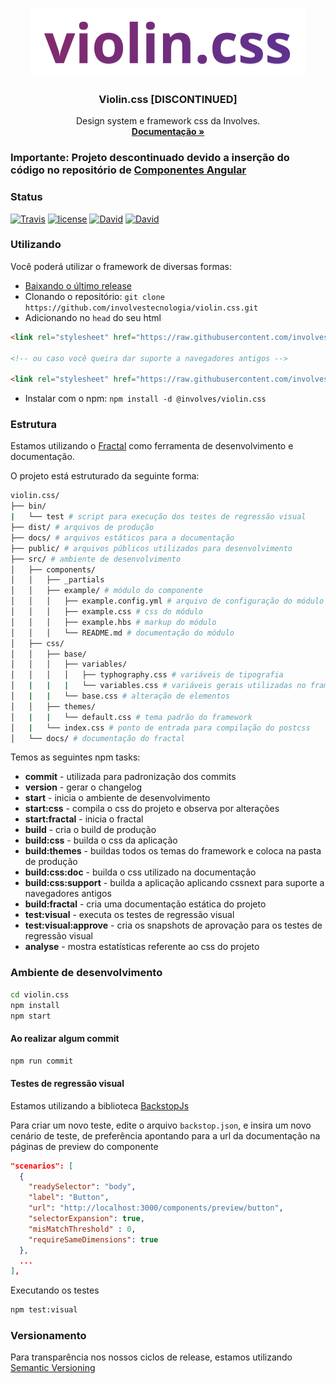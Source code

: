 <p align="center">
  <a href="#">
    <img src="https://raw.githubusercontent.com/involvestecnologia/violin.css/master/public/images/logo.jpg" alt="violin.css" />
  </a>

  <h3 align="center">Violin.css [DISCONTINUED]</h3>

  <p align="center">
    Design system e framework css da Involves.
    <br>
    <a href="https://involvestecnologia.github.io/violin.css/index.html"><strong>Documentação »</strong></a>
  </p>
</p>


<h3><b>Importante:</b> Projeto descontinuado devido a inserção do código no repositório de <a href="https://gitlab.agilepromoter.com/fronteam/agile-angular-components"><strong>Componentes Angular</strong></a></h3>

### Status

[![Travis](https://img.shields.io/travis/involvestecnologia/violin.css.svg)](https://travis-ci.org/involvestecnologia/violin.css)
[![license](https://img.shields.io/github/license/involvestecnologia/violin.css.svg)](https://github.com/involvestecnologia/violin.css)
[![David](https://img.shields.io/david/involvestecnologia/violin.css.svg)](https://david-dm.org/involvestecnologia/violin.css)
[![David](https://img.shields.io/david/dev/involvestecnologia/violin.css.svg)](https://david-dm.org/involvestecnologia/violin.css)

### Utilizando

Você poderá utilizar o framework de diversas formas:

- [Baixando o último release](https://github.com/involvestecnologia/violin.css/archive/v0.0.1.zip)
- Clonando o repositório: `git clone https://github.com/involvestecnologia/violin.css.git`
- Adicionando no `head` do seu html
```html
<link rel="stylesheet" href="https://raw.githubusercontent.com/involvestecnologia/violin.css/master/dist/index.min.css">

<!-- ou caso você queira dar suporte a navegadores antigos -->

<link rel="stylesheet" href="https://raw.githubusercontent.com/involvestecnologia/violin.css/master/dist/index-old-browsers.min.css">
```
- Instalar com o npm: `npm install -d @involves/violin.css`

### Estrutura

Estamos utilizando o [Fractal](https://github.com/frctl/fractal) como ferramenta de desenvolvimento e documentação.

O projeto está estruturado da seguinte forma:

``` bash
violin.css/
├── bin/
|   └── test # script para execução dos testes de regressão visual
├── dist/ # arquivos de produção
├── docs/ # arquivos estáticos para a documentação
├── public/ # arquivos públicos utilizados para desenvolvimento
├── src/ # ambiente de desenvolvimento
│   ├── components/
│   │   ├── _partials
│   │   ├── example/ # módulo do componente
│   │   │   ├── example.config.yml # arquivo de configuração do módulo
│   │   │   ├── example.css # css do módulo
│   │   │   ├── example.hbs # markup do módulo
│   │   │   └── README.md # documentação do módulo
│   ├── css/
│   │   ├── base/
│   │   │   ├── variables/
│   │   │   │   ├── typhography.css # variáveis de tipografia
│   |   |   |   └── variables.css # variáveis gerais utilizadas no framework
│   |   |   └── base.css # alteração de elementos
│   │   ├── themes/
│   |   |   └── default.css # tema padrão do framework
│   |   └── index.css # ponto de entrada para compilação do postcss
│   └── docs/ # documentação do fractal
```

Temos as seguintes npm tasks:
- **commit** - utilizada para padronização dos commits
- **version** - gerar o changelog
- **start** - inicia o ambiente de desenvolvimento
- **start:css** - compila o css do projeto e observa por alterações
- **start:fractal** - inicia o fractal
- **build** - cria o build de produção
- **build:css** - builda o css da aplicação
- **build:themes** - buildas todos os temas do framework e coloca na pasta de produção
- **build:css:doc** - builda o css utilizado na documentação
- **build:css:support** - builda a aplicação aplicando cssnext para suporte a navegadores antigos
- **build:fractal** - cria uma documentação estática do projeto
- **test:visual** - executa os testes de regressão visual
- **test:visual:approve** - cria os snapshots de aprovação para os testes de regressão visual
- **analyse** - mostra estatísticas referente ao css do projeto

### Ambiente de desenvolvimento

```bash
cd violin.css
npm install
npm start
```

#### Ao realizar algum commit

```bash
npm run commit
```

#### Testes de regressão visual

Estamos utilizando a biblioteca [BackstopJs](https://github.com/garris/BackstopJS)

Para criar um novo teste, edite o arquivo `backstop.json`, e insira um novo cenário de teste, de preferência apontando para a url da documentação na páginas de preview do componente

```json
"scenarios": [
  {
    "readySelector": "body",
    "label": "Button",
    "url": "http://localhost:3000/components/preview/button",
    "selectorExpansion": true,
    "misMatchThreshold" : 0,
    "requireSameDimensions": true
  },
  ...
],
```

Executando os testes

```bash
npm test:visual
```

### Versionamento

Para transparência nos nossos ciclos de release, estamos utilizando [Semantic Versioning](https://semver.org/)
